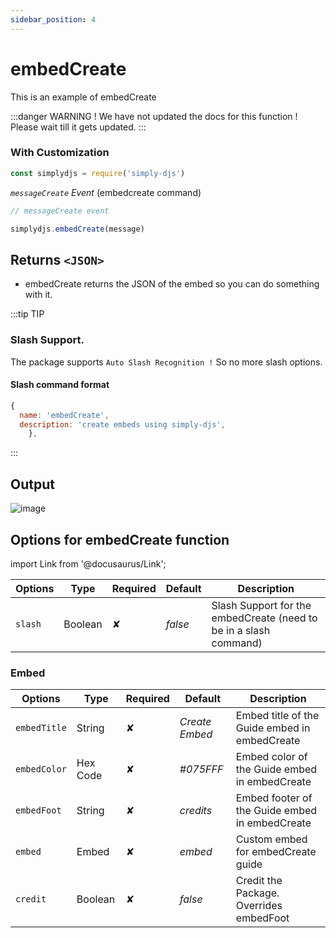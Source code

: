 ```yaml
---
sidebar_position: 4
---
```


# embedCreate

This is an example of embedCreate

:::danger WARNING !
We have not updated the docs for this function ! Please wait till it gets updated.
:::


### With Customization
```js
const simplydjs = require('simply-djs')
```

_`messageCreate` Event_ (embedcreate command)
```js
// messageCreate event

simplydjs.embedCreate(message)
```


## Returns `<JSON>`
- embedCreate returns the JSON of the embed so you can do something with it.

:::tip TIP
### Slash Support.

The package supports `Auto Slash Recognition !` So no more slash options.

#### Slash command format
```js
{
  name: 'embedCreate',
  description: 'create embeds using simply-djs',
    },
```

:::

## Output
![image](https://user-images.githubusercontent.com/71836991/130612479-52cb2d40-91e6-45c2-9f11-69e193e92dfe.png)

## Options for embedCreate function
import Link from '@docusaurus/Link';

<div style={{textAlign: 'center'}}>

| Options     | Type    | Required | Default | Description |
| ----------- | ----------- | ----------- | ----------- | ----------- |
| `slash`|<Link to="https://developer.mozilla.org/en-US/docs/Web/JavaScript/Reference/Global_Objects/Boolean">Boolean</Link>| ✘ | *false* | Slash Support for the embedCreate (need to be in a slash command) |

</div>

### Embed

<div style={{textAlign: 'center'}}>

| Options     | Type    | Required | Default | Description |
| ----------- | ----------- | ----------- | ----------- | ----------- |
| `embedTitle`|<Link to="https://developer.mozilla.org/en-US/docs/Web/JavaScript/Reference/Global_Objects/String">String</Link>| ✘ | *Create Embed* | Embed title of the Guide embed in embedCreate |
| `embedColor`|<Link to="https://developer.mozilla.org/en-US/docs/Web/JavaScript/Reference/Global_Objects/String">Hex Code</Link>| ✘ | *#075FFF* | Embed color of the Guide embed in embedCreate |
| `embedFoot`|<Link to="https://developer.mozilla.org/en-US/docs/Web/JavaScript/Reference/Global_Objects/String">String</Link> | ✘ | *credits* | Embed footer of the Guide embed in embedCreate |
| `embed`| <Link to="https://discord.js.org/#/docs/main/stable/class/MessageEmbed">Embed</Link> | ✘ | *embed* | Custom embed for embedCreate guide |
| `credit`|<Link to="https://developer.mozilla.org/en-US/docs/Web/JavaScript/Reference/Global_Objects/Boolean">Boolean</Link>| ✘ | *false* | Credit the Package. Overrides embedFoot |


</div>
